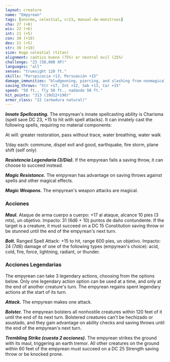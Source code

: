 ```yaml
---
layout: creature
name: "Empyrean"
tags: [enorme, celestial, cr23, manual-de-monstruos]
cha: 27 (+8)
wis: 22 (+6)
int: 21 (+5)
con: 30 (+10)
dex: 21 (+5)
str: 30 (+10)
size: Huge celestial (titan)
alignment: caótico bueno (75%) or neutral evil (25%)
challenge: "23 (50,000 XP)"
languages: "all"
senses: "truesight 120 ft."
skills: "Perspicacia +13, Persuasión +15"
damage_immunities: "bludgeoning, piercing, and slashing from nonmagical weapons"
saving_throws: "Str +17, Int +12, Sab +13, Car +15"
speed: "50 ft., fly 50 ft., nadando 50 ft."
hit_points: "313 (19d12+190)"
armor_class: "22 (armadura natural)"
---
```


***Innate Spellcasting.*** The empyrean's innate spellcasting ability is Charisma (spell save DC 23, +15 to hit with spell attacks). It can innately cast the following spells, requiring no material components:

At will: greater restoration, pass without trace, water breathing, water walk

1/day each: commune, dispel evil and good, earthquake, fire storm, plane shift (self only)

***Resistencia Legendaria (3/Día).*** If the empyrean fails a saving throw, it can choose to succeed instead.

***Magic Resistance.*** The empyrean has advantage on saving throws against spells and other magical effects.

***Magic Weapons.*** The empyrean's weapon attacks are magical.

### Acciones

***Maul.*** Ataque de arma cuerpo a cuerpo: +17 al ataque, alcance 10 pies (3 mts), un objetivo. Impacto: 31 (6d6 + 10) puntos de daño contundente. If the target is a creature, it must succeed on a DC 15 Constitution saving throw or be stunned until the end of the empyrean's next turn.

***Bolt.*** Ranged Spell Attack: +15 to hit, range 600 pies, un objetivo. Impacto: 24 (7d6) damage of one of the following types (empyrean's choice): acid, cold, fire, force, lightning, radiant, or thunder.

### Acciones Legendarias

The empyrean can take 3 legendary actions, choosing from the options below. Only one legendary action option can be used at a time, and only at the end of another creature's turn. The empyrean regains spent legendary actions at the start of its turn.

***Attack.*** The empyrean makes one attack.

***Bolster.*** The empyrean bolsters all nonhostile creatures within 120 feet of it until the end of its next turn. Bolstered creatures can't be hechizado or asustado, and they gain advantage on ability checks and saving throws until the end of the empyrean's next turn.

***Trembling Strike (cuesta 2 acciones).*** The empyrean strikes the ground with its maul, triggering an earth tremor. All other creatures on the ground within 60 feet of the empyrean must succeed on a DC 25 Strength saving throw or be knocked prone.